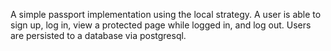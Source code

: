 A simple passport implementation using the local strategy. A user is able to sign up, log in, view a protected page while logged in, and log out. Users are persisted to a database via postgresql.
